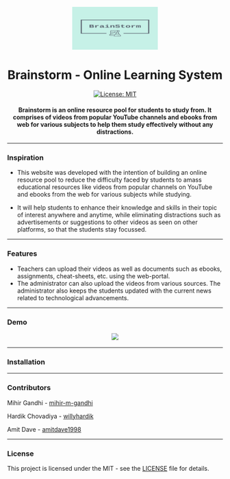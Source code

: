 <p align="center">
 <img height=100px src="./logo.png" alt="Brainstorm-logo">
</p>

<h1 align="center">Brainstorm - Online Learning System</h1>

<div align="center">

[![License: MIT](https://img.shields.io/badge/License-MIT-green.svg)](https://opensource.org/licenses/MIT)

<h4>Brainstorm is an online resource pool for students to study from. It comprises of videos from popular YouTube channels and ebooks from web for various subjects to help them study effectively without any distractions.</h4>

</div>

-----------------------------------------
### Inspiration

* This website was developed with the intention of building an online resource pool to reduce the difficulty faced by students to amass educational resources like videos from popular channels on YouTube and ebooks from the web for various subjects while studying.

* It will help students to enhance their knowledge and skills in their topic of interest anywhere and anytime, while eliminating distractions such as advertisements or suggestions to other videos as seen on other platforms, so that the students stay focussed.

------------------------------------------
### Features

- Teachers can upload their videos as well as documents such as ebooks, assignments, cheat-sheets, etc. using the web-portal.
- The administrator can also upload the videos from various sources. The administrator also keeps the students updated with the current news related to technological advancements.

------------------------------------------
### Demo
<p align="center">
  <img src="./Demo.gif">
</p>

------------------------------------------
### Installation


------------------------------------------
### Contributors

Mihir Gandhi - [mihir-m-gandhi](https://github.com/mihir-m-gandhi)

Hardik Chovadiya - [willyhardik](https://github.com/willyhardik/)

Amit Dave - [amitdave1998](https://github.com/amitdave1998)


------------------------------------------
### License
This project is licensed under the MIT - see the [LICENSE](./LICENSE) file for details.
